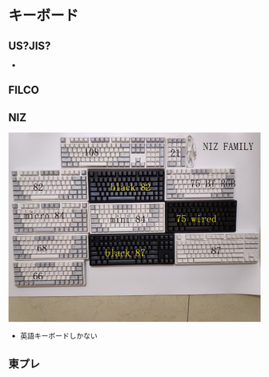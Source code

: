 # キーボード

## US?JIS?
  - 


## FILCO 

## NIZ
![nizのキーボード](./img/keyboad_niz.jpg)
  - 英語キーボードしかない

## 東プレ
